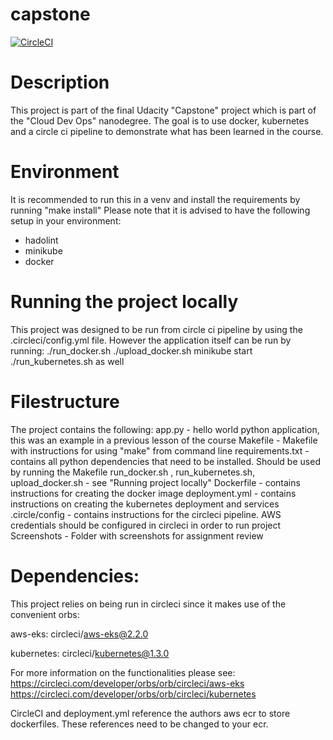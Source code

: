 # capstone

[![CircleCI](https://circleci.com/gh/Rozalinaa/capstone/tree/main.svg?style=svg)](https://circleci.com/gh/Rozalinaa/capstone/tree/main)


# Description
This project is part of the final Udacity "Capstone" project which is part of the "Cloud Dev Ops" nanodegree.
The goal is to use docker, kubernetes and a circle ci pipeline to demonstrate what has been learned in the course.

# Environment
It is recommended to run this in a venv and install the requirements by running "make install" 
Please note that it is advised to have the following setup in your environment:
- hadolint
- minikube
- docker

# Running the project locally
This project was designed to be run from circle ci pipeline by using the .circleci/config.yml file. 
However the application itself can be run by running: 
./run_docker.sh 
./upload_docker.sh 
minikube start 
./run_kubernetes.sh as well


# Filestructure
The project contains the following:
app.py - hello world python application, this was an example in a previous lesson of the course
Makefile - Makefile with instructions for using "make" from command line
requirements.txt - contains all python dependencies that need to be installed. Should be used by running the Makefile
run_docker.sh , run_kubernetes.sh, upload_docker.sh - see "Running project locally"
Dockerfile - contains instructions for creating the docker image
deployment.yml - contains instructions on creating the kubernetes deployment and services
.circle/config - contains instructions for the circleci pipeline. AWS credentials should be configured in circleci in order to run project
Screenshots - Folder with screenshots for assignment review


# Dependencies:
This project relies on being run in circleci since it makes use of the convenient orbs:

  aws-eks: circleci/aws-eks@2.2.0
  
  kubernetes: circleci/kubernetes@1.3.0

For more information on the functionalities please see:
https://circleci.com/developer/orbs/orb/circleci/aws-eks
https://circleci.com/developer/orbs/orb/circleci/kubernetes

CircleCI and deployment.yml reference the authors aws ecr to store dockerfiles. 
These references need to be changed to your ecr.
